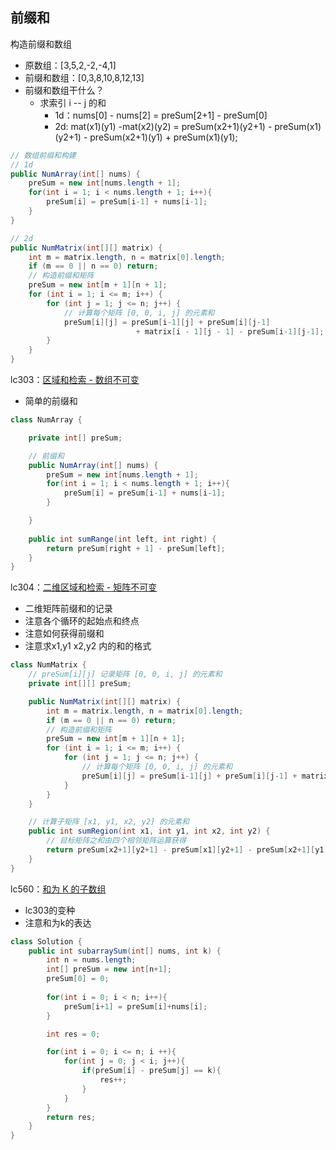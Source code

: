 ## 前缀和

构造前缀和数组

- 原数组：[3,5,2,-2,-4,1]
- 前缀和数组：[0,3,8,10,8,12,13]
- 前缀和数组干什么？
  - 求索引 i -- j 的和
    - 1d：nums[0] - nums[2] = preSum[2+1] - preSum[0]
    - 2d:  mat(x1)(y1) -mat(x2)(y2) = preSum(x2+1)(y2+1) - preSum(x1)(y2+1) - preSum(x2+1)(y1) + preSum(x1)(y1);

```java
// 数组前缀和构建
// 1d
public NumArray(int[] nums) {
    preSum = new int[nums.length + 1];
    for(int i = 1; i < nums.length + 1; i++){
        preSum[i] = preSum[i-1] + nums[i-1];
    }
}

// 2d
public NumMatrix(int[][] matrix) {
    int m = matrix.length, n = matrix[0].length;
    if (m == 0 || n == 0) return;
    // 构造前缀和矩阵
    preSum = new int[m + 1][n + 1];
    for (int i = 1; i <= m; i++) {
        for (int j = 1; j <= n; j++) {
            // 计算每个矩阵 [0, 0, i, j] 的元素和
            preSum[i][j] = preSum[i-1][j] + preSum[i][j-1] 
                			+ matrix[i - 1][j - 1] - preSum[i-1][j-1];
        }
    }
}

```



lc303：[区域和检索 - 数组不可变](https://leetcode-cn.com/problems/range-sum-query-immutable/)

- 简单的前缀和

```java
class NumArray {

    private int[] preSum;

    // 前缀和
    public NumArray(int[] nums) {
        preSum = new int[nums.length + 1];
        for(int i = 1; i < nums.length + 1; i++){
            preSum[i] = preSum[i-1] + nums[i-1];
        }

    }
    
    public int sumRange(int left, int right) {
        return preSum[right + 1] - preSum[left];
    }
}

```



lc304：[二维区域和检索 - 矩阵不可变](https://leetcode-cn.com/problems/range-sum-query-2d-immutable/)

- 二维矩阵前缀和的记录
- 注意各个循环的起始点和终点
- 注意如何获得前缀和
- 注意求x1,y1 x2,y2 内的和的格式

```java
class NumMatrix {
    // preSum[i][j] 记录矩阵 [0, 0, i, j] 的元素和
    private int[][] preSum;

    public NumMatrix(int[][] matrix) {
        int m = matrix.length, n = matrix[0].length;
        if (m == 0 || n == 0) return;
        // 构造前缀和矩阵
        preSum = new int[m + 1][n + 1];
        for (int i = 1; i <= m; i++) {
            for (int j = 1; j <= n; j++) {
                // 计算每个矩阵 [0, 0, i, j] 的元素和
                preSum[i][j] = preSum[i-1][j] + preSum[i][j-1] + matrix[i - 1][j - 1] - preSum[i-1][j-1];
            }
        }
    }

    // 计算子矩阵 [x1, y1, x2, y2] 的元素和
    public int sumRegion(int x1, int y1, int x2, int y2) {
        // 目标矩阵之和由四个相邻矩阵运算获得
        return preSum[x2+1][y2+1] - preSum[x1][y2+1] - preSum[x2+1][y1] + preSum[x1][y1];
    }
}
```



lc560：[和为 K 的子数组](https://leetcode-cn.com/problems/subarray-sum-equals-k/)

- lc303的变种
- 注意和为k的表达

```java
class Solution {
    public int subarraySum(int[] nums, int k) {
        int n = nums.length;
        int[] preSum = new int[n+1];
        preSum[0] = 0;
      
        for(int i = 0; i < n; i++){
            preSum[i+1] = preSum[i]+nums[i];
        }

        int res = 0;

        for(int i = 0; i <= n; i ++){
            for(int j = 0; j < i; j++){
                if(preSum[i] - preSum[j] == k){
                    res++;
                }
            }
        }
        return res;
    }
}
```


